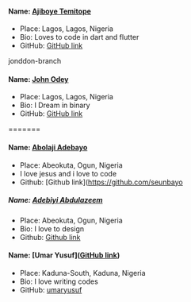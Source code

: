 #### Name: [Ajiboye Temitope](https://github.com/tayormi)
- Place: Lagos, Lagos, Nigeria
- Bio: Loves to code in dart and flutter
- GitHub: [GitHub link](https://github.com/tayormi)

jonddon-branch
#### Name: [John Odey](https://github.com/jonddon)
- Place: Lagos, Lagos, Nigeria
- Bio: I Dream in binary
- GitHub: [GitHub link](https://github.com/jonddon)

=======
#### Name: [Abolaji Adebayo](https://seunbayo.github.io)
- Place: Abeokuta, Ogun, Nigeria
- I love jesus and i love to code
- Github: [Github link](https://github.com/seunbayo

##### Name: [Adebiyi Abdulazeem](https://abdulazeemEMNT.github.com)
- Place: Abeokuta, Ogun, Nigeria
- Bio: I love to design
- Github: [Github link](https://github.com/abdulazeemEMNT)

#### Name: [Umar Yusuf]([GitHub link](https://github.com/umaryusuf))
- Place: Kaduna-South, Kaduna, Nigeria
- Bio: I love writing codes
- GitHub: [umaryusuf]([https://github.com/umaryusuf](https://github.com/umaryusuf))

